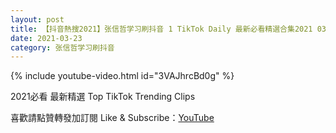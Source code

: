```yaml
---
layout: post
title: 【抖音熱搜2021】张信哲学习刷抖音 1 TikTok Daily 最新必看精選合集2021 03 23
date: 2021-03-23
category: 张信哲学习刷抖音
---
```


{% include youtube-video.html id="3VAJhrcBd0g" %}

2021必看 最新精選 Top TikTok Trending Clips

喜歡請點贊轉發加訂閱 Like & Subscribe：[YouTube](https://www.youtube.com/channel/UCAoR7VcanIPd04uEq_GIylA/videos)

